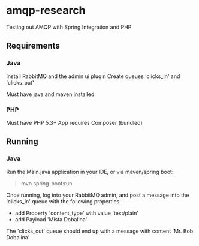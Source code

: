 amqp-research
=============

Testing out AMQP with Spring Integration and PHP

## Requirements

### Java

Install RabbitMQ and the admin ui plugin
Create queues 'clicks_in' and 'clicks_out'

Must have java and maven installed

### PHP

Must have PHP 5.3+
App requires Composer (bundled)

## Running 

### Java

Run the Main.java application in your IDE, or via maven/spring boot:

> mvn spring-boot:run

Once running, log into your RabbitMQ admin, and post a message into the 'clicks_in' queue with the following properties:

* add Property 'content_type' with value 'text/plain'
* add Payload 'Mista Dobalina'

The 'clicks_out' queue should end up with a message with content 'Mr. Bob Dobalina'

